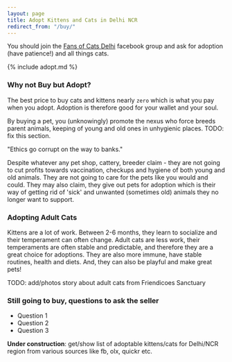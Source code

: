 ```yaml
---
layout: page
title: Adopt Kittens and Cats in Delhi NCR
redirect_from: "/buy/"
---
```


You should join the [Fans of Cats Delhi](https://www.facebook.com/groups/850715891625822/)
facebook group and ask for adoption (have patience!) and all things cats.

{% include adopt.md %}


### Why not Buy but Adopt?

The best price to buy cats and kittens nearly `zero` which is what you pay when
you adopt. Adoption is therefore good for your wallet and your soul.

By buying a pet, you (unknowingly) promote the nexus who force breeds parent
animals, keeping of young and old ones in unhygienic places.
TODO: fix this section.

"Ethics go corrupt on the way to banks."

Despite whatever any pet shop, cattery, breeder claim - they are not going
to cut profits towards vaccination, checkups and hygiene of both young and old
animals. They are not going to care for the pets like you would and could. They
may also claim, they give out pets for adoption which is their way of getting
rid of 'sick' and unwanted (sometimes old) animals they no longer want to
support.

### Adopting Adult Cats

Kittens are a lot of work. Between 2-6 months, they learn to socialize and their
temperament can often change. Adult cats are less work, their temperaments are
often stable and predictable, and therefore they are a great choice for
adoptions. They are also more immune, have stable routines, health and diets.
And, they can also be playful and make great pets!

TODO: add/photos story about adult cats from Friendicoes Sanctuary

### Still going to buy, questions to ask the seller

- Question 1
- Question 2
- Question 3

**Under construction**: get/show list of adoptable kittens/cats for Delhi/NCR
region from various sources like fb, olx, quickr etc.
